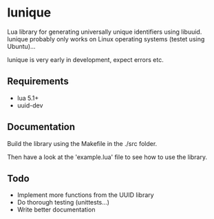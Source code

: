 lunique
=======
Lua library for generating universally unique identifiers using libuuid.
lunique probably only works on Linux operating systems (testet using Ubuntu)...

lunique is very early in development, expect errors etc.

Requirements
------------
* lua 5.1+
* uuid-dev

Documentation
-------------
Build the library using the Makefile in the ./src folder.

Then have a look at the 'example.lua' file to see how to use the library.

Todo
----
* Implement more functions from the UUID library
* Do thorough testing (unittests...)
* Write better documentation

